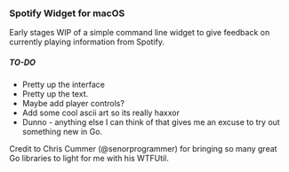 ### Spotify Widget for macOS

Early stages WIP of a simple command line widget to give feedback on currently playing information from Spotify. 

##### TO-DO
* Pretty up the interface
* Pretty up the text. 
* Maybe add player controls? 
* Add some cool ascii art so its really haxxor
* Dunno - anything else I can think of that gives me an excuse to try out something new in Go. 

Credit to Chris Cummer (@senorprogrammer) for bringing so many great Go libraries to light for me with his WTFUtil. 
